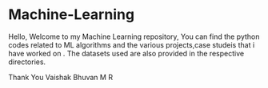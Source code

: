 # Machine-Learning
Hello, 
Welcome to my Machine Learning repository, You can find the python codes related to ML algorithms and the 
various projects,case studeis that i have worked on .
The datasets used are also provided in the respective directories.

Thank You 
   Vaishak Bhuvan M R
